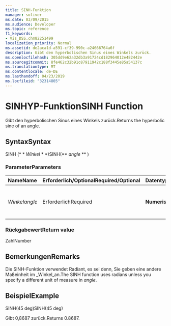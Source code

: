 ```yaml
---
title: SINH-Funktion
manager: soliver
ms.date: 03/09/2015
ms.audience: Developer
ms.topic: reference
f1_keywords:
- Vis_DSS.chm82251499
localization_priority: Normal
ms.assetid: de2aca1d-a591-cf39-990c-a24666764a6f
description: Gibt den hyperbolischen Sinus eines Winkels zurück.
ms.openlocfilehash: 305dd9e62a32db3a91724cd182964012e482442e
ms.sourcegitcommit: 8fe462c32b91c87911942c188f3445e85a54137c
ms.translationtype: MT
ms.contentlocale: de-DE
ms.lasthandoff: 04/23/2019
ms.locfileid: "32314805"
---
```

# <a name="sinh-function"></a><span data-ttu-id="3d645-103">SINHYP-Funktion</span><span class="sxs-lookup"><span data-stu-id="3d645-103">SINH Function</span></span>

<span data-ttu-id="3d645-104">Gibt den hyperbolischen Sinus eines Winkels zurück.</span><span class="sxs-lookup"><span data-stu-id="3d645-104">Returns the hyperbolic sine of an angle.</span></span> 
  
## <a name="syntax"></a><span data-ttu-id="3d645-105">Syntax</span><span class="sxs-lookup"><span data-stu-id="3d645-105">Syntax</span></span>

<span data-ttu-id="3d645-106">SINH (\* \* *Winkel* \* \*)</span><span class="sxs-lookup"><span data-stu-id="3d645-106">SINH(\*\* *angle* \*\* )</span></span> 
  
### <a name="parameters"></a><span data-ttu-id="3d645-107">Parameter</span><span class="sxs-lookup"><span data-stu-id="3d645-107">Parameters</span></span>

|<span data-ttu-id="3d645-108">**Name**</span><span class="sxs-lookup"><span data-stu-id="3d645-108">**Name**</span></span>|<span data-ttu-id="3d645-109">**Erforderlich/Optional**</span><span class="sxs-lookup"><span data-stu-id="3d645-109">**Required/Optional**</span></span>|<span data-ttu-id="3d645-110">**Datentyp**</span><span class="sxs-lookup"><span data-stu-id="3d645-110">**Data Type**</span></span>|<span data-ttu-id="3d645-111">**Beschreibung**</span><span class="sxs-lookup"><span data-stu-id="3d645-111">**Description**</span></span>|
|:-----|:-----|:-----|:-----|
| <span data-ttu-id="3d645-112">_Winkel_</span><span class="sxs-lookup"><span data-stu-id="3d645-112">_angle_</span></span> <br/> |<span data-ttu-id="3d645-113">Erforderlich</span><span class="sxs-lookup"><span data-stu-id="3d645-113">Required</span></span>  <br/> |<span data-ttu-id="3d645-114">**Numerisch**</span><span class="sxs-lookup"><span data-stu-id="3d645-114">**Numeric**</span></span> <br/> |<span data-ttu-id="3d645-115">Der Winkel, dessen Hyperbolischer Sinus abgerufen werden soll.</span><span class="sxs-lookup"><span data-stu-id="3d645-115">The angle of which to get the hyperbolic sine.</span></span>  <br/> |
   
### <a name="return-value"></a><span data-ttu-id="3d645-116">Rückgabewert</span><span class="sxs-lookup"><span data-stu-id="3d645-116">Return value</span></span>

<span data-ttu-id="3d645-117">Zahl</span><span class="sxs-lookup"><span data-stu-id="3d645-117">Number</span></span>
  
## <a name="remarks"></a><span data-ttu-id="3d645-118">Bemerkungen</span><span class="sxs-lookup"><span data-stu-id="3d645-118">Remarks</span></span>

<span data-ttu-id="3d645-119">Die SINH-Funktion verwendet Radiant, es sei denn, Sie geben eine andere Maßeinheit im _Winkel_an.</span><span class="sxs-lookup"><span data-stu-id="3d645-119">The SINH function uses radians unless you specify a different unit of measure in  _angle_.</span></span>
  
## <a name="example"></a><span data-ttu-id="3d645-120">Beispiel</span><span class="sxs-lookup"><span data-stu-id="3d645-120">Example</span></span>

<span data-ttu-id="3d645-121">SINH(45 deg)</span><span class="sxs-lookup"><span data-stu-id="3d645-121">SINH(45 deg)</span></span> 
  
<span data-ttu-id="3d645-122">Gibt 0,8687 zurück.</span><span class="sxs-lookup"><span data-stu-id="3d645-122">Returns 0.8687.</span></span> 
  

